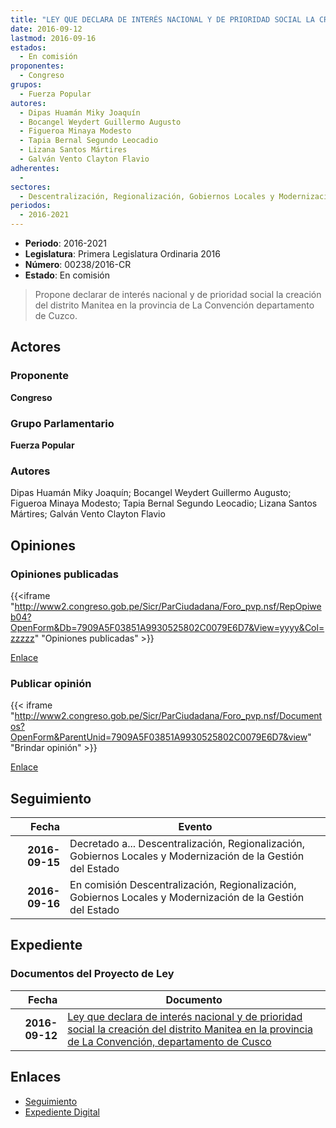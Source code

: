 ```yaml
---
title: "LEY QUE DECLARA DE INTERÉS NACIONAL Y DE PRIORIDAD SOCIAL LA CREACIÓN DEL DISTRITO MANITEA EN LA PROVINCIA DE LA CONVENCIÓN DEPARTAMENTO DE CUZCO"
date: 2016-09-12
lastmod: 2016-09-16
estados: 
  - En comisión
proponentes: 
  - Congreso
grupos: 
  - Fuerza Popular
autores: 
  - Dipas Huamán Miky Joaquín
  - Bocangel Weydert Guillermo Augusto
  - Figueroa Minaya Modesto
  - Tapia Bernal Segundo Leocadio
  - Lizana Santos Mártires
  - Galván Vento Clayton Flavio
adherentes: 
  - 
sectores: 
  - Descentralización, Regionalización, Gobiernos Locales y Modernización de la Gestión del Estado
periodos: 
  - 2016-2021
---
```


- **Periodo**: 2016-2021
- **Legislatura**: Primera Legislatura Ordinaria 2016
- **Número**: 00238/2016-CR
- **Estado**: En comisión

> Propone declarar de interés nacional y de prioridad social la creación del distrito Manitea en la provincia de La Convención departamento de Cuzco.


## Actores

### Proponente

**Congreso**

### Grupo Parlamentario

**Fuerza Popular**

### Autores

Dipas Huamán Miky Joaquín; Bocangel Weydert Guillermo Augusto; Figueroa Minaya Modesto; Tapia Bernal Segundo Leocadio; Lizana Santos Mártires; Galván Vento Clayton Flavio


## Opiniones

### Opiniones publicadas

{{<iframe "http://www2.congreso.gob.pe/Sicr/ParCiudadana/Foro_pvp.nsf/RepOpiweb04?OpenForm&Db=7909A5F03851A9930525802C0079E6D7&View=yyyy&Col=zzzzz" "Opiniones publicadas" >}}

[Enlace](http://www2.congreso.gob.pe/Sicr/ParCiudadana/Foro_pvp.nsf/RepOpiweb04?OpenForm&Db=7909A5F03851A9930525802C0079E6D7&View=yyyy&Col=zzzzz)
### Publicar opinión

{{< iframe "http://www2.congreso.gob.pe/Sicr/ParCiudadana/Foro_pvp.nsf/Documentos?OpenForm&ParentUnid=7909A5F03851A9930525802C0079E6D7&view" "Brindar opinión" >}}

[Enlace](http://www2.congreso.gob.pe/Sicr/ParCiudadana/Foro_pvp.nsf/Documentos?OpenForm&ParentUnid=7909A5F03851A9930525802C0079E6D7&view)

## Seguimiento

| Fecha | Evento |
|------:|--------|
| **2016-09-15** | Decretado a... Descentralización, Regionalización, Gobiernos Locales y Modernización de la Gestión del Estado|
| **2016-09-16** | En comisión Descentralización, Regionalización, Gobiernos Locales y Modernización de la Gestión del Estado|


## Expediente


### Documentos del Proyecto de Ley

| Fecha | Documento |
|------:|--------|
| **2016-09-12** | [Ley que declara de interés nacional y de prioridad social la creación del distrito Manitea en la provincia de La Convención, departamento de Cusco](http://www.leyes.congreso.gob.pe/Documentos/2016_2021/Proyectos_de_Ley_y_de_Resoluciones_Legislativas/PL0023820160912.pdf) |

## Enlaces 

- [Seguimiento](http://www2.congreso.gob.pe/Sicr/TraDocEstProc/CLProLey2016.nsf/f7fff46988ca05b1052578e100829cc7/141621424aad37ae0525802d006f6b5f?OpenDocument)
- [Expediente Digital](http://www2.congreso.gob.pe/Sicr/TraDocEstProc/CLProLey2016.nsf/f7fff46988ca05b1052578e100829cc7/141621424aad37ae0525802d006f6b5f?OpenDocument&Click=05257FB7005EB655.eb71d0cf91d8294e05256cdf006b5706/$Body/0.1C6C)
